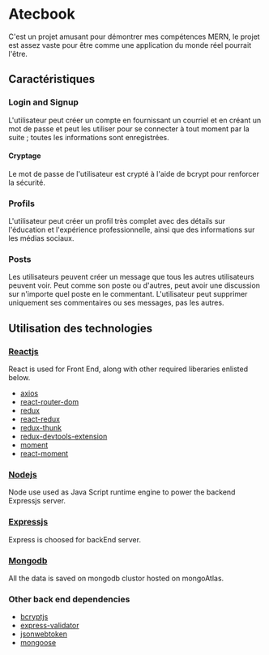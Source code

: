 # Atecbook
C'est un projet amusant pour démontrer mes compétences MERN, le projet est assez vaste pour être comme une application du monde réel pourrait l'être.

## Caractéristiques
### Login and Signup
L'utilisateur peut créer un compte en fournissant un courriel et en créant un mot de passe et peut les utiliser pour se connecter à tout moment par la suite ; toutes les informations sont enregistrées.

#### Cryptage
Le mot de passe de l'utilisateur est crypté à l'aide de bcrypt pour renforcer la sécurité.

### Profils
L'utilisateur peut créer un profil très complet avec des détails sur l'éducation et l'expérience professionnelle, ainsi que des informations sur les médias sociaux.

### Posts
Les utilisateurs peuvent créer un message que tous les autres utilisateurs peuvent voir. Peut comme son poste ou d'autres, peut avoir une discussion sur n'importe quel poste en le commentant. L'utilisateur peut supprimer uniquement ses commentaires ou ses messages, pas les autres.

## Utilisation des technologies

### [Reactjs](https://github.com/facebook/react) 
React is used for Front End, along with other required liberaries enlisted below.

* [axios](https://github.com/axios/axios)
* [react-router-dom](react-router-dom)
* [redux](https://github.com/reduxjs/redux)
* [react-redux](https://github.com/reduxjs/react-redux)
* [redux-thunk](https://github.com/reduxjs/redux-thunk)
* [redux-devtools-extension](https://github.com/zalmoxisus/redux-devtools-extension)
* [moment](https://github.com/moment/moment)
* [react-moment](https://github.com/headzoo/react-moment)

### [Nodejs](https://github.com/nodejs)
Node use used as Java Script runtime engine to power the backend Expressjs server.

### [Expressjs](github.com/expressjs/express)
Express is choosed for backEnd server.

### [Mongodb](https://github.com/mongodb/mongo)
All the data is saved on mongodb clustor hosted on mongoAtlas.

### Other back end dependencies 
* [bcryptjs](https://github.com/dcodeIO/bcrypt.js/blob/master/README.md)
* [express-validator](https://github.com/express-validator/express-validator)
* [jsonwebtoken](https://github.com/auth0/node-jsonwebtoken)
* [mongoose](https://github.com/Automattic/mongoose)
